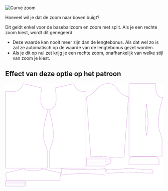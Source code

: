 ![Curve zoom](hemcurve.svg)

Hoeveel wil je dat de zoom naar boven buigt?

<Note>

Dit geldt enkel voor de baseballzoom en zoom met split. Als je een rechte zoom kiest, wordt dit genegeerd.
- Deze waarde kan nooit meer zijn dan de lengtebonus. Als dat wel zo is zal ze automatisch op de waarde van de lengtebonus gezet worden.
- Als je dit op nul zet krijg je een rechte zoom, onafhankelijk van welke stijl van zoom je kiest.

</Note>

## Effect van deze optie op het patroon

![Deze afbeelding toont het effect van deze optie door meerdere varianten die een andere waarde hebben voor deze optie te vervangen](simon_hemcurve_sample.svg "Effect van deze optie op het patroon")
